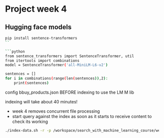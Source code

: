 # Project week 4

## Hugging face models

```sh
pip install sentence-transformers
``

```python
from sentence_transformers import SentenceTransformer, util
from itertools import combinations
model = SentenceTransformer('all-MiniLM-L6-v2')

sentences = []
for i in combinations(range(len(sentences)),2):
	print(sentences)
```

config bbuy_products.json BEFORE indexing to use the LM M lib

indexing will take about 40 minutes!
- week 4 removes concurrent file processing
- start query against the index as soon as it starts to receive content to check its working

```sh
./index-data.sh -r -p /workspace/search_with_machine_learning_course/week4/conf/bbuy_products.json
```